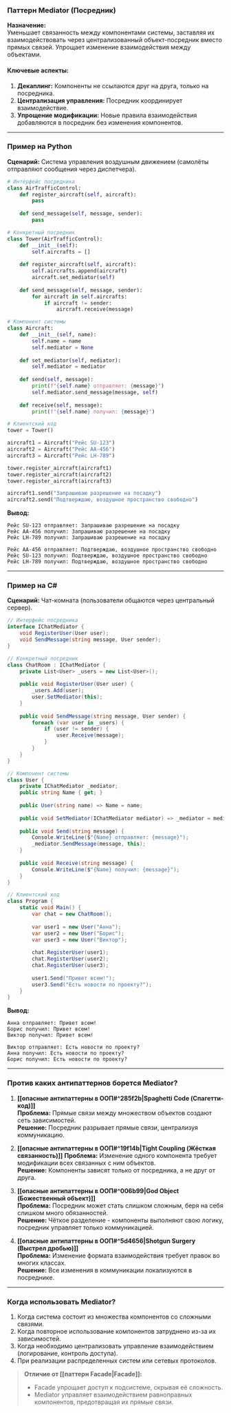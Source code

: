 ### Паттерн Mediator (Посредник)
**Назначение:**  
Уменьшает связанность между компонентами системы, заставляя их взаимодействовать через централизованный объект-посредник вместо прямых связей. Упрощает изменение взаимодействия между объектами.

#### Ключевые аспекты:
1. **Декаплинг:** Компоненты не ссылаются друг на друга, только на посредника.
2. **Централизация управления:** Посредник координирует взаимодействие.
3. **Упрощение модификации:** Новые правила взаимодействия добавляются в посредник без изменения компонентов.

---

### Пример на Python
**Сценарий:** Система управления воздушным движением (самолёты отправляют сообщения через диспетчера).

```python
# Интерфейс посредника
class AirTrafficControl:
    def register_aircraft(self, aircraft):
        pass
    
    def send_message(self, message, sender):
        pass

# Конкретный посредник
class Tower(AirTrafficControl):
    def __init__(self):
        self.aircrafts = []
    
    def register_aircraft(self, aircraft):
        self.aircrafts.append(aircraft)
        aircraft.set_mediator(self)
    
    def send_message(self, message, sender):
        for aircraft in self.aircrafts:
            if aircraft != sender:
                aircraft.receive(message)

# Компонент системы
class Aircraft:
    def __init__(self, name):
        self.name = name
        self.mediator = None
    
    def set_mediator(self, mediator):
        self.mediator = mediator
    
    def send(self, message):
        print(f"{self.name} отправляет: {message}")
        self.mediator.send_message(message, self)
    
    def receive(self, message):
        print(f"{self.name} получил: {message}")

# Клиентский код
tower = Tower()

aircraft1 = Aircraft("Рейс SU-123")
aircraft2 = Aircraft("Рейс AA-456")
aircraft3 = Aircraft("Рейс LH-789")

tower.register_aircraft(aircraft1)
tower.register_aircraft(aircraft2)
tower.register_aircraft(aircraft3)

aircraft1.send("Запрашиваю разрешение на посадку")
aircraft2.send("Подтверждаю, воздушное пространство свободно")
```

**Вывод:**
```
Рейс SU-123 отправляет: Запрашиваю разрешение на посадку
Рейс AA-456 получил: Запрашиваю разрешение на посадку
Рейс LH-789 получил: Запрашиваю разрешение на посадку

Рейс AA-456 отправляет: Подтверждаю, воздушное пространство свободно
Рейс SU-123 получил: Подтверждаю, воздушное пространство свободно
Рейс LH-789 получил: Подтверждаю, воздушное пространство свободно
```

---

### Пример на C#
**Сценарий:** Чат-комната (пользователи общаются через центральный сервер).

```csharp
// Интерфейс посредника
interface IChatMediator {
    void RegisterUser(User user);
    void SendMessage(string message, User sender);
}

// Конкретный посредник
class ChatRoom : IChatMediator {
    private List<User> _users = new List<User>();
    
    public void RegisterUser(User user) {
        _users.Add(user);
        user.SetMediator(this);
    }
    
    public void SendMessage(string message, User sender) {
        foreach (var user in _users) {
            if (user != sender) {
                user.Receive(message);
            }
        }
    }
}

// Компонент системы
class User {
    private IChatMediator _mediator;
    public string Name { get; }
    
    public User(string name) => Name = name;
    
    public void SetMediator(IChatMediator mediator) => _mediator = mediator;
    
    public void Send(string message) {
        Console.WriteLine($"{Name} отправляет: {message}");
        _mediator.SendMessage(message, this);
    }
    
    public void Receive(string message) {
        Console.WriteLine($"{Name} получил: {message}");
    }
}

// Клиентский код
class Program {
    static void Main() {
        var chat = new ChatRoom();
        
        var user1 = new User("Анна");
        var user2 = new User("Борис");
        var user3 = new User("Виктор");
        
        chat.RegisterUser(user1);
        chat.RegisterUser(user2);
        chat.RegisterUser(user3);
        
        user1.Send("Привет всем!");
        user3.Send("Есть новости по проекту?");
    }
}
```

**Вывод:**
```
Анна отправляет: Привет всем!
Борис получил: Привет всем!
Виктор получил: Привет всем!

Виктор отправляет: Есть новости по проекту?
Анна получил: Есть новости по проекту?
Борис получил: Есть новости по проекту?
```

---

### Против каких антипаттернов борется Mediator?
1. **[[опасные антипаттерны в ООП#^285f2b|Spaghetti Code (Спагетти-код)]]**  
   **Проблема:** Прямые связи между множеством объектов создают сеть зависимостей.  
   **Решение:** Посредник разрывает прямые связи, централизуя коммуникацию.

2. **[[опасные антипаттерны в ООП#^19f14b|Tight Coupling (Жёсткая связанность)]]** 
   **Проблема:** Изменение одного компонента требует модификации всех связанных с ним объектов.  
   **Решение:** Компоненты зависят только от посредника, а не друг от друга.

3. **[[опасные антипаттерны в ООП#^006b99|God Object (Божественный объект)]]**  
   **Проблема:** Посредник может стать слишком сложным, беря на себя слишком много обязанностей.  
   **Решение:** Чёткое разделение - компоненты выполняют свою логику, посредник управляет только коммуникацией.

4. **[[опасные антипаттерны в ООП#^5d4656|Shotgun Surgery (Выстрел дробью)]]**  
   **Проблема:** Изменение формата взаимодействия требует правок во многих классах.  
   **Решение:** Все изменения в коммуникации локализуются в посреднике.

---

### Когда использовать Mediator?
1. Когда система состоит из множества компонентов со сложными связями.
2. Когда повторное использование компонентов затруднено из-за их зависимостей.
3. Когда необходимо централизовать управление взаимодействием (логирование, контроль доступа).
4. При реализации распределенных систем или сетевых протоколов.

> **Отличие от [[паттерн Facade|Facade]]:**  
> - Facade упрощает доступ к подсистеме, скрывая её сложность.  
> - Mediator управляет взаимодействием равноправных компонентов, предотвращая их прямые связи.